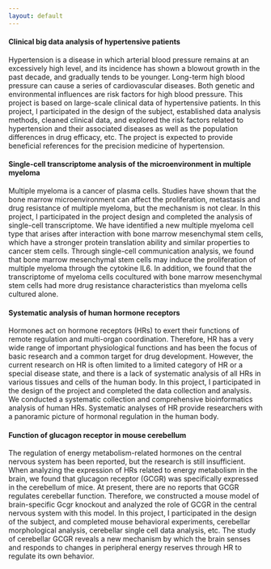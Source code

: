 ```yaml
---
layout: default
---
```


#### Clinical big data analysis of hypertensive patients <br>
Hypertension is a disease in which arterial blood pressure remains at an excessively high level, and its incidence has shown a blowout growth in the past decade, and gradually tends to be younger. Long-term high blood pressure can cause a series of cardiovascular diseases. Both genetic and environmental influences are risk factors for high blood pressure. This project is based on large-scale clinical data of hypertensive patients. In this project, I participated in the design of the subject, established data analysis methods, cleaned clinical data, and explored the risk factors related to hypertension and their associated diseases as well as the population differences in drug efficacy, etc. The project is expected to provide beneficial references for the precision medicine of hypertension.

#### Single-cell transcriptome analysis of the microenvironment in multiple myeloma <br>
Multiple myeloma is a cancer of plasma cells. Studies have shown that the bone marrow microenvironment can affect the proliferation, metastasis and drug resistance of multiple myeloma, but the mechanism is not clear. In this project, I participated in the project design and completed the analysis of single-cell transcriptome. We have identified a new multiple myeloma cell type that arises after interaction with bone marrow mesenchymal stem cells, which have a stronger protein translation ability and similar properties to cancer stem cells. Through single-cell communication analysis, we found that bone marrow mesenchymal stem cells may induce the proliferation of multiple myeloma through the cytokine IL6. In addition, we found that the transcriptome of myeloma cells cocultured with bone marrow mesenchymal stem cells had more drug resistance characteristics than myeloma cells cultured alone.

#### Systematic analysis of human hormone receptors <br>
Hormones act on hormone receptors (HRs) to exert their functions of remote regulation and multi-organ coordination. Therefore, HR has a very wide range of important physiological functions and has been the focus of basic research and a common target for drug development. However, the current research on HR is often limited to a limited category of HR or a special disease state, and there is a lack of systematic analysis of all HRs in various tissues and cells of the human body. In this project, I participated in the design of the project and completed the data collection and analysis. We conducted a systematic collection and comprehensive bioinformatics analysis of human HRs. Systematic analyses of HR provide researchers with a panoramic picture of hormonal regulation in the human body.

#### Function of glucagon receptor in mouse cerebellum <br>
The regulation of energy metabolism-related hormones on the central nervous system has been reported, but the research is still insufficient. When analyzing the expression of HRs related to energy metabolism in the brain, we found that glucagon receptor (GCGR) was specifically expressed in the cerebellum of mice. At present, there are no reports that GCGR regulates cerebellar function. Therefore, we constructed a mouse model of brain-specific Gcgr knockout and analyzed the role of GCGR in the central nervous system with this model. In this project, I participated in the design of the subject, and completed mouse behavioral experiments, cerebellar morphological analysis, cerebellar single cell data analysis, etc. The study of cerebellar GCGR reveals a new mechanism by which the brain senses and responds to changes in peripheral energy reserves through HR to regulate its own behavior.

